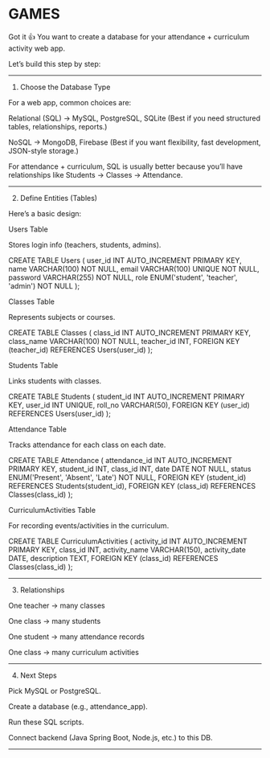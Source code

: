 # GAMES


Got it 👍 You want to create a database for your attendance + curriculum activity web app.

Let’s build this step by step:


---

1. Choose the Database Type

For a web app, common choices are:

Relational (SQL) → MySQL, PostgreSQL, SQLite
(Best if you need structured tables, relationships, reports.)

NoSQL → MongoDB, Firebase
(Best if you want flexibility, fast development, JSON-style storage.)


For attendance + curriculum, SQL is usually better because you’ll have relationships like Students → Classes → Attendance.


---

2. Define Entities (Tables)

Here’s a basic design:

Users Table

Stores login info (teachers, students, admins).

CREATE TABLE Users (
    user_id INT AUTO_INCREMENT PRIMARY KEY,
    name VARCHAR(100) NOT NULL,
    email VARCHAR(100) UNIQUE NOT NULL,
    password VARCHAR(255) NOT NULL,
    role ENUM('student', 'teacher', 'admin') NOT NULL
);

Classes Table

Represents subjects or courses.

CREATE TABLE Classes (
    class_id INT AUTO_INCREMENT PRIMARY KEY,
    class_name VARCHAR(100) NOT NULL,
    teacher_id INT,
    FOREIGN KEY (teacher_id) REFERENCES Users(user_id)
);

Students Table

Links students with classes.

CREATE TABLE Students (
    student_id INT AUTO_INCREMENT PRIMARY KEY,
    user_id INT UNIQUE,
    roll_no VARCHAR(50),
    FOREIGN KEY (user_id) REFERENCES Users(user_id)
);

Attendance Table

Tracks attendance for each class on each date.

CREATE TABLE Attendance (
    attendance_id INT AUTO_INCREMENT PRIMARY KEY,
    student_id INT,
    class_id INT,
    date DATE NOT NULL,
    status ENUM('Present', 'Absent', 'Late') NOT NULL,
    FOREIGN KEY (student_id) REFERENCES Students(student_id),
    FOREIGN KEY (class_id) REFERENCES Classes(class_id)
);

CurriculumActivities Table

For recording events/activities in the curriculum.

CREATE TABLE CurriculumActivities (
    activity_id INT AUTO_INCREMENT PRIMARY KEY,
    class_id INT,
    activity_name VARCHAR(150),
    activity_date DATE,
    description TEXT,
    FOREIGN KEY (class_id) REFERENCES Classes(class_id)
);


---

3. Relationships

One teacher → many classes

One class → many students

One student → many attendance records

One class → many curriculum activities



---

4. Next Steps

Pick MySQL or PostgreSQL.

Create a database (e.g., attendance_app).

Run these SQL scripts.

Connect backend (Java Spring Boot, Node.js, etc.) to this DB.



---






